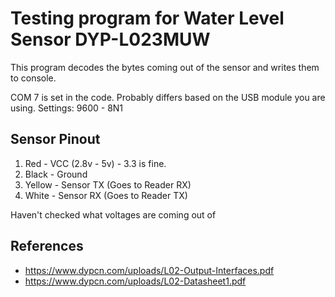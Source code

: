 ﻿# Testing program for Water Level Sensor DYP-L023MUW
 
 This program decodes the bytes coming out of the sensor and writes them to console.
 
 COM 7 is set in the code. Probably differs based on the USB module you are using.
 Settings: 9600 - 8N1
 
 ## Sensor Pinout
 
 1. Red - VCC (2.8v - 5v) - 3.3 is fine.
 2. Black - Ground
 3. Yellow - Sensor TX (Goes to Reader RX)
 4. White - Sensor RX (Goes to Reader TX) 

Haven't checked what voltages are coming out of 
 
 ## References
 - https://www.dypcn.com/uploads/L02-Output-Interfaces.pdf
 - https://www.dypcn.com/uploads/L02-Datasheet1.pdf
 
